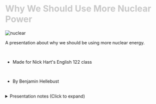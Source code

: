 <div class = "centered"><h1 style="color:#c8c8c8">Why We Should Use More Nuclear Power</h1></div>

![nuclear](https://user-images.githubusercontent.com/95508525/167943431-eb89bf18-4861-4f06-92d8-390acdae3e40.jpg)<br>

A presentation about why we should be using more nuclear energy.

<br>

* Made for Nick Hart's English 122 class

<br>

* By Benjamin Hellebust 

<br>

<details>
  <summary>Presentation notes (Click to expand)</summary>

  ```
  1. Introduce self
  2. Introduce proposal
  ```
</details>
